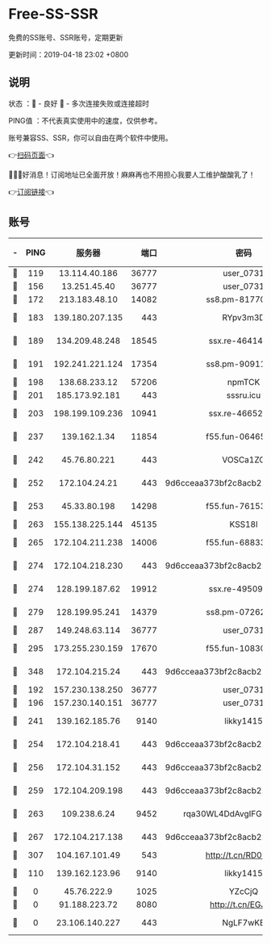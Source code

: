 # Free-SS-SSR

免费的SS账号、SSR账号，定期更新

更新时间：2019-04-18 23:02 +0800

## 说明

状态     ：🙂 - 良好 🙁 - 多次连接失败或连接超时

PING值   ：不代表真实使用中的速度，仅供参考。

账号兼容SS、SSR，你可以自由在两个软件中使用。

👉[扫码页面](https://liesauer.github.io/Free-SS-SSR/)👈

🎉🎉🎉好消息！订阅地址已全面开放！麻麻再也不用担心我要人工维护酸酸乳了！

👉[订阅链接](https://www.liesauer.net/yogurt/subscribe?ACCESS_TOKEN=DAYxR3mMaZAsaqUb)👈

## 账号

|-|PING|服务器|端口|密码|加密方式|区域|
|:----:|:----:|:-----:|-----:|:----:|:----:|:----:|
|🙂|119|13.114.40.186|36777|user_0731|chacha20|JP|
|🙂|156|13.251.45.40|36777|user_0731|chacha20|SG|
|🙂|172|213.183.48.10|14082|ss8.pm-81770176|rc4-md5|RU|
|🙂|183|139.180.207.135|443|RYpv3m3D|aes-256-cfb|JP|
|🙂|189|134.209.48.248|18545|ssx.re-46414976|aes-256-cfb|US|
|🙂|191|192.241.221.124|17354|ss8.pm-90911849|aes-256-cfb|US|
|🙂|198|138.68.233.12|57206|npmTCK|rc4-md5|US|
|🙂|201|185.173.92.181|443|sssru.icu|rc4-md5|RU|
|🙂|203|198.199.109.236|10941|ssx.re-46652544|aes-256-cfb|US|
|🙂|237|139.162.1.34|11854|f55.fun-06465313|aes-256-cfb|SG|
|🙂|242|45.76.80.221|443|VOSCa1ZG|aes-256-cfb|DE|
|🙂|252|172.104.24.21|443|9d6cceaa373bf2c8acb22e60b6a58be6|aes-256-cfb|US|
|🙂|253|45.33.80.198|14298|f55.fun-76153694|aes-256-cfb|US|
|🙂|263|155.138.225.144|45135|KSS18l|rc4-md5|US|
|🙂|265|172.104.211.238|14006|f55.fun-68833628|aes-256-cfb|US|
|🙂|274|172.104.218.230|443|9d6cceaa373bf2c8acb22e60b6a58be6|aes-256-cfb|US|
|🙂|274|128.199.187.62|19912|ssx.re-49509781|aes-256-cfb|SG|
|🙂|279|128.199.95.241|14379|ss8.pm-07262582|aes-256-cfb|SG|
|🙂|287|149.248.63.114|36777|user_0731|chacha20|CA|
|🙂|295|173.255.230.159|17670|f55.fun-10830898|aes-256-cfb|US|
|🙂|348|172.104.215.24|443|9d6cceaa373bf2c8acb22e60b6a58be6|aes-256-cfb|US|
|🙂|192|157.230.138.250|36777|user_0731|chacha20|US|
|🙂|196|157.230.140.151|36777|user_0731|chacha20|US|
|🙂|241|139.162.185.76|9140|likky1415|aes-256-cfb|DE|
|🙂|254|172.104.218.41|443|9d6cceaa373bf2c8acb22e60b6a58be6|aes-256-cfb|US|
|🙂|256|172.104.31.152|443|9d6cceaa373bf2c8acb22e60b6a58be6|aes-256-cfb|US|
|🙂|259|172.104.209.198|443|9d6cceaa373bf2c8acb22e60b6a58be6|aes-256-cfb|US|
|🙂|263|109.238.6.24|9452|rqa30WL4DdAvgIFG6Fs3znzTa|aes-256-cfb|FR|
|🙂|267|172.104.217.138|443|9d6cceaa373bf2c8acb22e60b6a58be6|aes-256-cfb|US|
|🙂|307|104.167.101.49|543|http://t.cn/RD0D7sx|rc4-md5|CA|
|🙁|110|139.162.123.96|9140|likky1415|aes-256-cfb|JP|
|🙁|0|45.76.222.9|1025|YZcCjQ|rc4-md5|JP|
|🙁|0|91.188.223.72|8080|http://t.cn/EGJIyrl|rc4-md5|RU|
|🙁|0|23.106.140.227|443|NgLF7wKB|aes-256-cfb|US|
